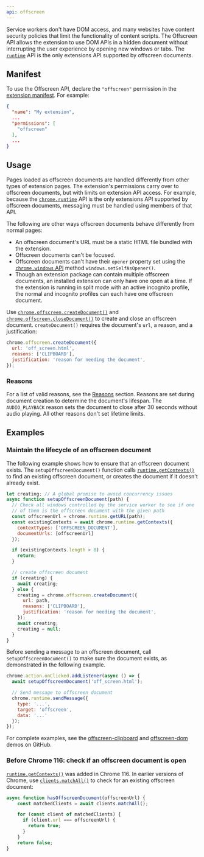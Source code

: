 ```yaml
---
api: offscreen
---
```


Service workers don't have DOM access, and many websites have content security policies that
limit the functionality of content scripts. The Offscreen API allows the extension to use DOM
APIs in a hidden document without interrupting the user experience by opening new windows or
tabs. The [`runtime`](/docs/extensions/reference/runtime/) API is the only extensions API
supported by offscreen documents.

## Manifest

To use the Offscreen API, declare the `"offscreen"` permission in the [extension manifest][doc-manifest]. For example:

```json
{
  "name": "My extension",
  ...
  "permissions": [
    "offscreen"
  ],
  ...
}
```

## Usage

Pages loaded as offscreen documents are handled differently from other types of extension pages.
The extension's permissions carry over to offscreen documents, but with limits on extension API
access. For example, because the [`chrome.runtime`][api-runtime] API is the only
extensions API supported by offscreen documents, messaging must be handled
using members of that API.

The following are other ways offscreen documents behave differently from normal pages:

* An offscreen document's URL must be a static HTML file bundled with the extension.
* Offscreen documents can't be focused.
* Offscreen documents can't have their `opener` property set using the [`chrome.windows` API][api-windows]
  method `windows.setSelfAsOpener()`.
* Though an extension package can contain multiple offscreen documents, an installed extension can only
  have one open at a time. If the extension is running
  in split mode with an active incognito profile, the normal and incognito profiles can each
  have one offscreen document. 

Use [`chrome.offscreen.createDocument()`](#method-createDocument) and
[`chrome.offscreen.closeDocument()`](#method-closeDocument) to create and close an offscreen
document. `createDocument()` requires the document's `url`, a reason, and a justification:

```js
chrome.offscreen.createDocument({
  url: 'off_screen.html',
  reasons: ['CLIPBOARD'],
  justification: 'reason for needing the document',
});
```

### Reasons

For a list of valid reasons, see the [Reasons][offscreen-reason] section. Reasons are set during
document creation to determine the document's lifespan. The `AUDIO_PLAYBACK` reason sets the
document to close after 30 seconds without audio playing. All other reasons don't set lifetime limits.

## Examples

### Maintain the lifecycle of an offscreen document

The following example shows how to ensure that an offscreen document exists. The
`setupOffscreenDocument()` function calls [`runtime.getContexts()`][runtime-get-contexts] to find
an existing offscreen document, or creates the document if it doesn't already exist.

```js
let creating; // A global promise to avoid concurrency issues
async function setupOffscreenDocument(path) {
  // Check all windows controlled by the service worker to see if one 
  // of them is the offscreen document with the given path
  const offscreenUrl = chrome.runtime.getURL(path);
  const existingContexts = await chrome.runtime.getContexts({
    contextTypes: ['OFFSCREEN_DOCUMENT'],
    documentUrls: [offscreenUrl]
  });

  if (existingContexts.length > 0) {
    return;
  }

  // create offscreen document
  if (creating) {
    await creating;
  } else {
    creating = chrome.offscreen.createDocument({
      url: path,
      reasons: ['CLIPBOARD'],
      justification: 'reason for needing the document',
    });
    await creating;
    creating = null;
  }
}
```

Before sending a message to an offscreen document, call `setupOffscreenDocument()` to make sure
the document exists, as demonstrated in the following example. 

```js
chrome.action.onClicked.addListener(async () => {
  await setupOffscreenDocument('off_screen.html');

  // Send message to offscreen document
  chrome.runtime.sendMessage({
    type: '...',
    target: 'offscreen',
    data: '...'
  });
});
```

For complete examples, see the [offscreen-clipboard][gh-offscreen-clipboard] and
[offscreen-dom][gh-offscreen-dom] demos on GitHub.

### Before Chrome 116: check if an offscreen document is open

[`runtime.getContexts()`][runtime-get-contexts] was added in Chrome 116. In earlier versions of
Chrome, use [`clients.matchAll()`](https://developer.mozilla.org/docs/Web/API/Clients/matchAll)
to check for an existing offscreen document:

```js
async function hasOffscreenDocument(offscreenUrl) {
    const matchedClients = await clients.matchAll();

    for (const client of matchedClients) {
      if (client.url === offscreenUrl) {
        return true;
      }
    }
    return false;
}
```


 [api-runtime]: /docs/extensions/reference/runtime/
 [api-windows]: /docs/extensions/reference/windows/
 [doc-manifest]: /docs/extensions/mv3/manifest/
 [gh-offscreen-clipboard]: https://github.com/GoogleChrome/chrome-extensions-samples/tree/main/functional-samples/cookbook.offscreen-clipboard-write
 [gh-offscreen-dom]: https://github.com/GoogleChrome/chrome-extensions-samples/tree/main/functional-samples/cookbook.offscreen-dom
 [offscreen-reason]: /docs/extensions/reference/offscreen/#type-Reason
 [runtime-get-contexts]: /docs/extensions/reference/runtime/#method-getContexts
